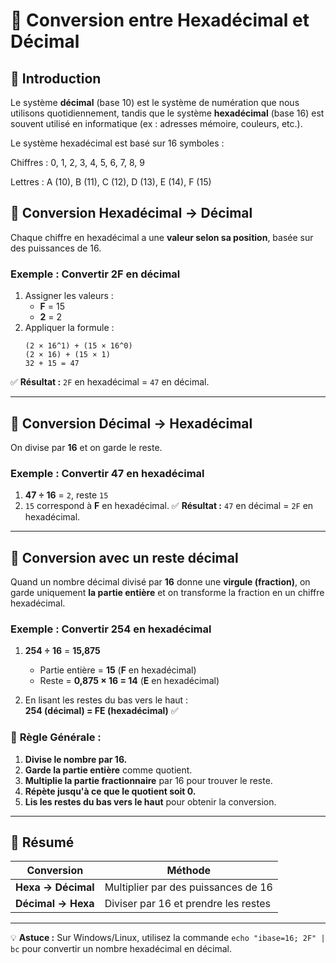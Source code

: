 # 🔢 Conversion entre Hexadécimal et Décimal

## 📌 Introduction
Le système **décimal** (base 10) est le système de numération que nous utilisons quotidiennement, tandis que le système **hexadécimal** (base 16) est souvent utilisé en informatique (ex : adresses mémoire, couleurs, etc.).

Le système hexadécimal est basé sur 16 symboles :

Chiffres : 0, 1, 2, 3, 4, 5, 6, 7, 8, 9

Lettres : A (10), B (11), C (12), D (13), E (14), F (15)

## 🔄 Conversion Hexadécimal → Décimal
Chaque chiffre en hexadécimal a une **valeur selon sa position**, basée sur des puissances de 16.

### Exemple : Convertir **2F** en décimal
1. Assigner les valeurs :
   - **F** = 15
   - **2** = 2
2. Appliquer la formule :
   ```
   (2 × 16^1) + (15 × 16^0)
   (2 × 16) + (15 × 1)
   32 + 15 = 47
   ```
✅ **Résultat :** `2F` en hexadécimal = `47` en décimal.

---

## 🔄 Conversion Décimal → Hexadécimal
On divise par **16** et on garde le reste.

### Exemple : Convertir **47** en hexadécimal
1. **47 ÷ 16** = `2`, reste `15`
2. `15` correspond à **F** en hexadécimal.
✅ **Résultat :** `47` en décimal = `2F` en hexadécimal.

---

## 🔄 Conversion avec un reste décimal
Quand un nombre décimal divisé par **16** donne une **virgule (fraction)**, on garde uniquement **la partie entière** et on transforme la fraction en un chiffre hexadécimal.

### Exemple : Convertir **254** en hexadécimal
1. **254 ÷ 16** = **15,875**  
   - Partie entière = **15** (**F** en hexadécimal)  
   - Reste = **0,875 × 16 = 14** (**E** en hexadécimal)  

2. En lisant les restes du bas vers le haut :  
   **254 (décimal) = FE (hexadécimal)** ✅  

### 📌 **Règle Générale :**
1. **Divise le nombre par 16.**  
2. **Garde la partie entière** comme quotient.  
3. **Multiplie la partie fractionnaire** par 16 pour trouver le reste.  
4. **Répète jusqu'à ce que le quotient soit 0.**  
5. **Lis les restes du bas vers le haut** pour obtenir la conversion.  

---

## 🎯 Résumé
| Conversion | Méthode |
|------------|------------|
| **Hexa → Décimal** | Multiplier par des puissances de 16 |
| **Décimal → Hexa** | Diviser par 16 et prendre les restes |

---

💡 **Astuce :** Sur Windows/Linux, utilisez la commande `echo "ibase=16; 2F" | bc` pour convertir un nombre hexadécimal en décimal.

